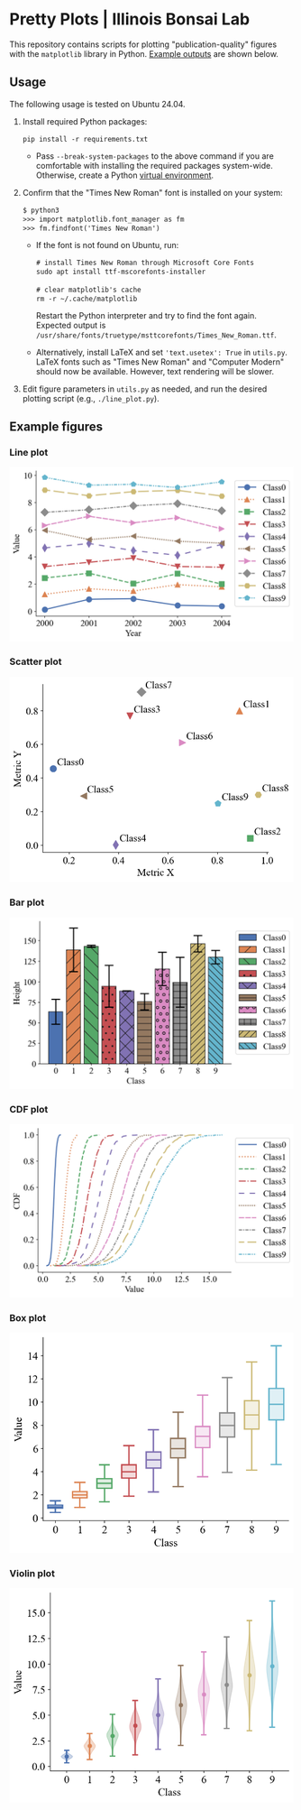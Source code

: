 # Pretty Plots | Illinois Bonsai Lab

This repository contains scripts for plotting "publication-quality" figures
with the `matplotlib` library in Python.
[Example outputs](#examples) are shown below.

## Usage

The following usage is tested on Ubuntu 24.04.

1. Install required Python packages:

    ```shell
    pip install -r requirements.txt
    ```

    * Pass `--break-system-packages` to the above command if you are comfortable with installing the required packages system-wide. Otherwise, create a Python [virtual environment](https://docs.python.org/3/library/venv.html).

2. Confirm that the "Times New Roman" font is installed on your system:

    ```shell
    $ python3
    >>> import matplotlib.font_manager as fm
    >>> fm.findfont('Times New Roman')
    ```

    * If the font is not found on Ubuntu, run:
        ```shell
        # install Times New Roman through Microsoft Core Fonts
        sudo apt install ttf-mscorefonts-installer

        # clear matplotlib's cache
        rm -r ~/.cache/matplotlib
        ```

        Restart the Python interpreter and try to find the font again.
        Expected output is
        `/usr/share/fonts/truetype/msttcorefonts/Times_New_Roman.ttf`.

    * Alternatively, install LaTeX and set `'text.usetex': True` in `utils.py`.
      LaTeX fonts such as "Times New Roman" and "Computer Modern" should now be
      available. However, text rendering will be slower.

3.  Edit figure parameters in `utils.py` as needed,
    and run the desired plotting script (e.g., `./line_plot.py`).


## Example figures

### Line plot

![line plot](examples/line.png)

### Scatter plot

![scatter plot](examples/scatter.png)

### Bar plot

![bar plot](examples/bar.png)

### CDF plot

![CDF plot](examples/cdf.png)

### Box plot

![box plot](examples/box.png)

### Violin plot

![violin plot](examples/violin.png)
